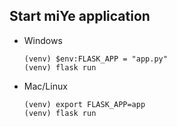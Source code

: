 ## Start miYe application

* Windows
    ```shell
    (venv) $env:FLASK_APP = "app.py"
    (venv) flask run
    ```
    
* Mac/Linux
    ```shell
    (venv) export FLASK_APP=app
    (venv) flask run
    ```